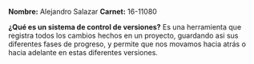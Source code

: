 **Nombre:** Alejandro Salazar
**Carnet:** 16-11080

**¿Qué es un sistema de control de versiones?**
Es una herramienta que registra todos los cambios hechos en un proyecto, guardando asi sus diferentes fases de progreso, y permite que nos movamos hacia atrás o hacia adelante en estas diferentes versiones.
